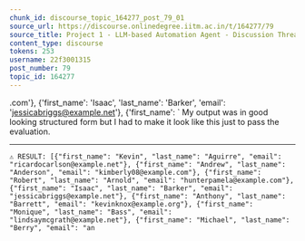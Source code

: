 ```yaml
---
chunk_id: discourse_topic_164277_post_79_01
source_url: https://discourse.onlinedegree.iitm.ac.in/t/164277/79
source_title: Project 1 - LLM-based Automation Agent - Discussion Thread [TDS Jan 2025]
content_type: discourse
tokens: 253
username: 22f3001315
post_number: 79
topic_id: 164277
---
```


.com'}, {'first_name': 'Isaac', 'last_name': 'Barker', 'email': 'jessicabriggs@example.net'}, {'first_name': 
`
My output was in good looking structured form but I had to make it look like this just to pass the evaluation.

---

`⚠️ RESULT:
[{"first_name": "Kevin", "last_name": "Aguirre", "email": "ricardocarlson@example.net"}, {"first_name": "Andrew", "last_name": "Anderson", "email": "kimberly08@example.com"}, {"first_name": "Robert", "last_name": "Arnold", "email": "hunterpamela@example.com"}, {"first_name": "Isaac", "last_name": "Barker", "email": "jessicabriggs@example.net"}, {"first_name": "Anthony", "last_name": "Barrett", "email": "kevinknox@example.org"}, {"first_name": "Monique", "last_name": "Bass", "email": "lindsaymcgrath@example.net"}, {"first_name": "Michael", "last_name": "Berry", "email": "an
`
